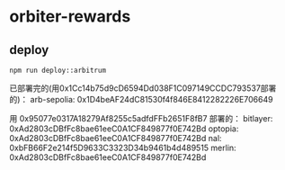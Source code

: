 # orbiter-rewards
## deploy

```
npm run deploy::arbitrum
```

已部署完的(用0x1Cc14b75d9cD6594Dd038F1C097149CCDC793537部署的)：
arb-sepolia: 0x1D4beAF24dC81530f4f846E8412282226E706649

用 0x95077e0317A18279Af8255c5adfdFFb2651F8fB7 部署的：
bitlayer: 0xAd2803cDBfFc8bae61eeC0A1CF849877f0E742Bd
optopia: 0xAd2803cDBfFc8bae61eeC0A1CF849877f0E742Bd
nal: 0xbFB66F2e214f5D9633C3323D34b9461b4d489515
merlin: 0xAd2803cDBfFc8bae61eeC0A1CF849877f0E742Bd